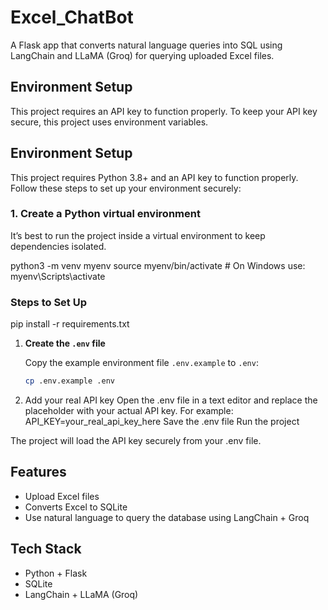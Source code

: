 # Excel_ChatBot
A Flask app that converts natural language queries into SQL using LangChain and LLaMA (Groq) for querying uploaded Excel files.

## Environment Setup
This project requires an API key to function properly. To keep your API key secure, this project uses environment variables.
## Environment Setup

This project requires Python 3.8+ and an API key to function properly. Follow these steps to set up your environment securely:

### 1. Create a Python virtual environment

It’s best to run the project inside a virtual environment to keep dependencies isolated.

python3 -m venv myenv
source myenv/bin/activate     # On Windows use: myenv\Scripts\activate
### Steps to Set Up
pip install -r requirements.txt


1. **Create the `.env` file**

   Copy the example environment file `.env.example` to `.env`:

   ```bash
   cp .env.example .env
   
2. Add your real API key
Open the .env file in a text editor and replace the placeholder with your actual API key. For example:
API_KEY=your_real_api_key_here
Save the .env file
Run the project

The project will load the API key securely from your .env file.


## Features
- Upload Excel files
- Converts Excel to SQLite
- Use natural language to query the database using LangChain + Groq

## Tech Stack
- Python + Flask
- SQLite
- LangChain + LLaMA (Groq)
